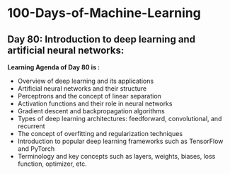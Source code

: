 # 100-Days-of-Machine-Learning

## Day 80: Introduction to deep learning and artificial neural networks:
 

**Learning Agenda of Day 80 is :**
- Overview of deep learning and its applications
- Artificial neural networks and their structure
- Perceptrons and the concept of linear separation
- Activation functions and their role in neural networks
- Gradient descent and backpropagation algorithms
- Types of deep learning architectures: feedforward, convolutional, and recurrent
- The concept of overfitting and regularization techniques
- Introduction to popular deep learning frameworks such as TensorFlow and PyTorch
- Terminology and key concepts such as layers, weights, biases, loss function, optimizer, etc.
